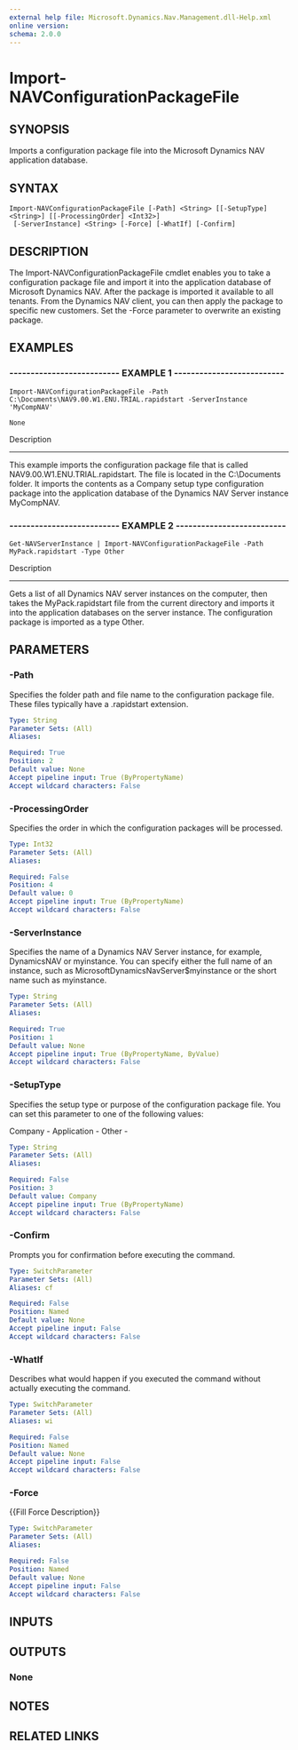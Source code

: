 ```yaml
---
external help file: Microsoft.Dynamics.Nav.Management.dll-Help.xml
online version: 
schema: 2.0.0
---
```


# Import-NAVConfigurationPackageFile

## SYNOPSIS
Imports a configuration package file into the Microsoft Dynamics NAV application database.

## SYNTAX

```
Import-NAVConfigurationPackageFile [-Path] <String> [[-SetupType] <String>] [[-ProcessingOrder] <Int32>]
 [-ServerInstance] <String> [-Force] [-WhatIf] [-Confirm]
```

## DESCRIPTION
The Import-NAVConfigurationPackageFile cmdlet enables you to take a configuration package file and import it into the application database of Microsoft Dynamics NAV.
After the package is imported it available to all tenants.
From the Dynamics NAV client, you can then apply the package to specific new customers.
Set the -Force parameter to overwrite an existing package.

## EXAMPLES

### -------------------------- EXAMPLE 1 --------------------------
```
Import-NAVConfigurationPackageFile -Path C:\Documents\NAV9.00.W1.ENU.TRIAL.rapidstart -ServerInstance 'MyCompNAV'

None
```

Description

-----------

This example imports the configuration package file that is called NAV9.00.W1.ENU.TRIAL.rapidstart.
The file is located in the C:\Documents folder.
It imports the contents as a Company setup type configuration package into the application database of the Dynamics NAV Server instance MyCompNAV.

### -------------------------- EXAMPLE 2 --------------------------
```
Get-NAVServerInstance | Import-NAVConfigurationPackageFile -Path MyPack.rapidstart -Type Other
```

Description

-----------

Gets a list of all Dynamics NAV server instances on the computer, then takes the MyPack.rapidstart file from the current directory and imports it into the application  databases on the server instance.
The configuration package is imported as a type Other.

## PARAMETERS

### -Path
Specifies the folder path and file name to the configuration package file.
These files typically have a .rapidstart extension.

```yaml
Type: String
Parameter Sets: (All)
Aliases: 

Required: True
Position: 2
Default value: None
Accept pipeline input: True (ByPropertyName)
Accept wildcard characters: False
```

### -ProcessingOrder
Specifies the order in which the configuration packages will be processed.

```yaml
Type: Int32
Parameter Sets: (All)
Aliases: 

Required: False
Position: 4
Default value: 0
Accept pipeline input: True (ByPropertyName)
Accept wildcard characters: False
```

### -ServerInstance
Specifies the name of a Dynamics NAV Server instance, for example, DynamicsNAV or myinstance.
You can specify either the full name of an instance, such as MicrosoftDynamicsNavServer$myinstance or the short name such as myinstance.

```yaml
Type: String
Parameter Sets: (All)
Aliases: 

Required: True
Position: 1
Default value: None
Accept pipeline input: True (ByPropertyName, ByValue)
Accept wildcard characters: False
```

### -SetupType
Specifies the setup type or purpose of the configuration package file.
You can set this parameter to one of the following values:

Company - 
Application -
Other -

```yaml
Type: String
Parameter Sets: (All)
Aliases: 

Required: False
Position: 3
Default value: Company
Accept pipeline input: True (ByPropertyName)
Accept wildcard characters: False
```

### -Confirm
Prompts you for confirmation before executing the command.

```yaml
Type: SwitchParameter
Parameter Sets: (All)
Aliases: cf

Required: False
Position: Named
Default value: None
Accept pipeline input: False
Accept wildcard characters: False
```

### -WhatIf
Describes what would happen if you executed the command without actually executing the command.

```yaml
Type: SwitchParameter
Parameter Sets: (All)
Aliases: wi

Required: False
Position: Named
Default value: None
Accept pipeline input: False
Accept wildcard characters: False
```

### -Force
{{Fill Force Description}}

```yaml
Type: SwitchParameter
Parameter Sets: (All)
Aliases: 

Required: False
Position: Named
Default value: None
Accept pipeline input: False
Accept wildcard characters: False
```

## INPUTS

## OUTPUTS

### None

## NOTES
## RELATED LINKS

